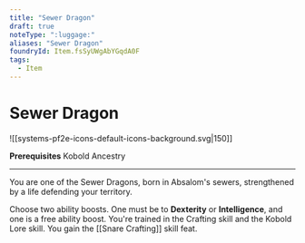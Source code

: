 ```yaml
---
title: "Sewer Dragon"
draft: true
noteType: ":luggage:"
aliases: "Sewer Dragon"
foundryId: Item.fsSyUWgAbYGqdA0F
tags:
  - Item
---
```


# Sewer Dragon
![[systems-pf2e-icons-default-icons-background.svg|150]]

**Prerequisites** Kobold Ancestry

* * *

You are one of the Sewer Dragons, born in Absalom's sewers, strengthened by a life defending your territory.

Choose two ability boosts. One must be to **Dexterity** or **Intelligence**, and one is a free ability boost. You're trained in the Crafting skill and the Kobold Lore skill. You gain the [[Snare Crafting]] skill feat.
